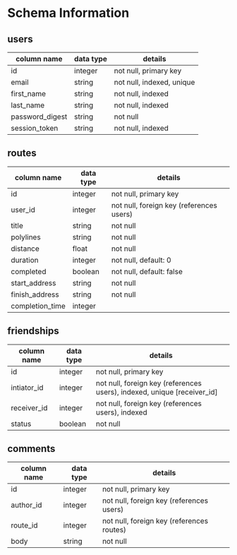 # Schema Information
## users
column name | data type | details
------------ | -------------| -------------
id | integer | not null, primary key
email | string | not null, indexed, unique
first_name | string | not null, indexed
last_name | string | not null, indexed
password_digest | string | not null
session_token | string | not null, indexed

## routes
column name | data type | details
------------ | -------------| -------------
id | integer | not null, primary key
user_id | integer | not null, foreign key (references users)
title | string | not null
polylines | string | not null
distance | float | not null
duration | integer | not null, default: 0
completed | boolean | not null, default: false
start_address | string | not null
finish_address | string | not null
completion_time | integer |

## friendships
column name | data type | details
------------ | -------------| -------------
id | integer | not null, primary key
intiator_id | integer | not null, foreign key (references users), indexed, unique [receiver_id]
receiver_id | integer | not null, foreign key (references users), indexed
status | boolean | not null

## comments
column name | data type | details
------------ | -------------| -------------
id | integer | not null, primary key
author_id | integer | not null, foreign key (references users)
route_id | integer | not null, foreign key (references routes)
body | string | not null
